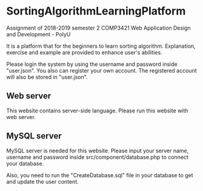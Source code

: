 # SortingAlgorithmLearningPlatform
Assignment of 2018-2019 semester 2 COMP3421 Web Application Design and Development - PolyU

It is a platform that for the beginners to learn sorting algorithm. Explanation, exercise and example are provided to enhance user's abilities.

Please login the system by using the username and password inside "user.json". You also can register your own account. The registered account will also be stored in "user.json".

## Web server
This website contains server-side language. Please run this website with web server. 

## MySQL server
MySQL server is needed for this website. Please input your server name, username and password inside src/component/database.php to connect your database.

Also, you need to run the "CreateDatabase.sql" file in your database to get and update the user content.
